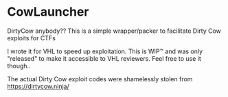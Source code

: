 # CowLauncher
DirtyCow anybody?? This is a simple wrapper/packer to facilitate Dirty Cow exploits for CTFs

I wrote it for VHL to speed up exploitation. This is WIP™ and was only "released" to make it accessible to VHL reviewers. 
Feel free to use it though.. 

The actual Dirty Cow exploit codes were shamelessly stolen from https://dirtycow.ninja/

